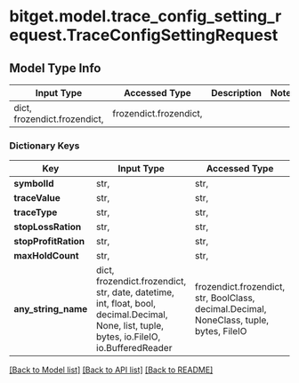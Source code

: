 # bitget.model.trace_config_setting_request.TraceConfigSettingRequest

## Model Type Info
Input Type | Accessed Type | Description | Notes
------------ | ------------- | ------------- | -------------
dict, frozendict.frozendict,  | frozendict.frozendict,  |  | 

### Dictionary Keys
Key | Input Type | Accessed Type | Description | Notes
------------ | ------------- | ------------- | ------------- | -------------
**symbolId** | str,  | str,  | symbolId | 
**traceValue** | str,  | str,  | traceValue | 
**traceType** | str,  | str,  | traceType | 
**stopLossRation** | str,  | str,  | stopLossRation | 
**stopProfitRation** | str,  | str,  | stopProfitRation | 
**maxHoldCount** | str,  | str,  | maxHoldCount | 
**any_string_name** | dict, frozendict.frozendict, str, date, datetime, int, float, bool, decimal.Decimal, None, list, tuple, bytes, io.FileIO, io.BufferedReader | frozendict.frozendict, str, BoolClass, decimal.Decimal, NoneClass, tuple, bytes, FileIO | any string name can be used but the value must be the correct type | [optional]

[[Back to Model list]](../../README.md#documentation-for-models) [[Back to API list]](../../README.md#documentation-for-api-endpoints) [[Back to README]](../../README.md)

